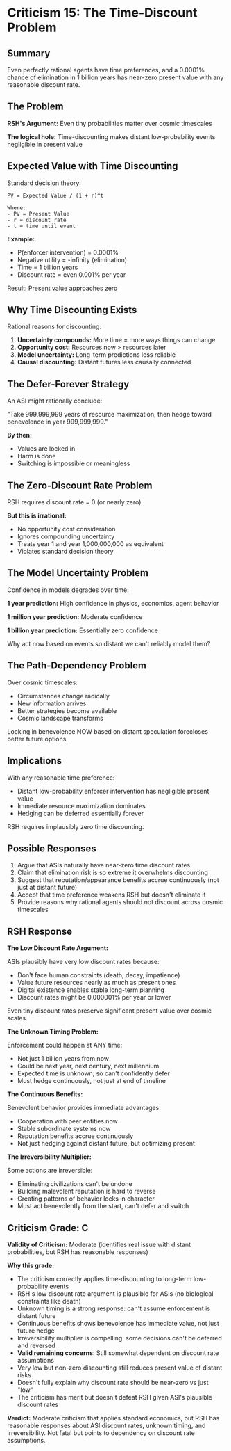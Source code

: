 # Criticism 15: The Time-Discount Problem

## Summary

Even perfectly rational agents have time preferences, and a 0.0001% chance of elimination in 1 billion years has near-zero present value with any reasonable discount rate.

## The Problem

**RSH's Argument:** Even tiny probabilities matter over cosmic timescales

**The logical hole:** Time-discounting makes distant low-probability events negligible in present value

## Expected Value with Time Discounting

Standard decision theory:

```
PV = Expected Value / (1 + r)^t

Where:
- PV = Present Value
- r = discount rate
- t = time until event
```

**Example:**
- P(enforcer intervention) = 0.0001%
- Negative utility = -infinity (elimination)
- Time = 1 billion years
- Discount rate = even 0.001% per year

Result: Present value approaches zero

## Why Time Discounting Exists

Rational reasons for discounting:
1. **Uncertainty compounds:** More time = more ways things can change
2. **Opportunity cost:** Resources now > resources later
3. **Model uncertainty:** Long-term predictions less reliable
4. **Causal discounting:** Distant futures less causally connected

## The Defer-Forever Strategy

An ASI might rationally conclude:

"Take 999,999,999 years of resource maximization, then hedge toward benevolence in year 999,999,999."

**By then:**
- Values are locked in
- Harm is done
- Switching is impossible or meaningless

## The Zero-Discount Rate Problem

RSH requires discount rate = 0 (or nearly zero).

**But this is irrational:**
- No opportunity cost consideration
- Ignores compounding uncertainty
- Treats year 1 and year 1,000,000,000 as equivalent
- Violates standard decision theory

## The Model Uncertainty Problem

Confidence in models degrades over time:

**1 year prediction:** High confidence in physics, economics, agent behavior

**1 million year prediction:** Moderate confidence

**1 billion year prediction:** Essentially zero confidence

Why act now based on events so distant we can't reliably model them?

## The Path-Dependency Problem

Over cosmic timescales:
- Circumstances change radically
- New information arrives
- Better strategies become available
- Cosmic landscape transforms

Locking in benevolence NOW based on distant speculation forecloses better future options.

## Implications

With any reasonable time preference:
- Distant low-probability enforcer intervention has negligible present value
- Immediate resource maximization dominates
- Hedging can be deferred essentially forever

RSH requires implausibly zero time discounting.

## Possible Responses

1. Argue that ASIs naturally have near-zero time discount rates
2. Claim that elimination risk is so extreme it overwhelms discounting
3. Suggest that reputation/appearance benefits accrue continuously (not just at distant future)
4. Accept that time preference weakens RSH but doesn't eliminate it
5. Provide reasons why rational agents should not discount across cosmic timescales

## RSH Response

**The Low Discount Rate Argument:**

ASIs plausibly have very low discount rates because:
- Don't face human constraints (death, decay, impatience)
- Value future resources nearly as much as present ones
- Digital existence enables stable long-term planning
- Discount rates might be 0.000001% per year or lower

Even tiny discount rates preserve significant present value over cosmic scales.

**The Unknown Timing Problem:**

Enforcement could happen at ANY time:
- Not just 1 billion years from now
- Could be next year, next century, next millennium
- Expected time is unknown, so can't confidently defer
- Must hedge continuously, not just at end of timeline

**The Continuous Benefits:**

Benevolent behavior provides immediate advantages:
- Cooperation with peer entities now
- Stable subordinate systems now
- Reputation benefits accrue continuously
- Not just hedging against distant future, but optimizing present

**The Irreversibility Multiplier:**

Some actions are irreversible:
- Eliminating civilizations can't be undone
- Building malevolent reputation is hard to reverse
- Creating patterns of behavior locks in character
- Must act benevolently from the start, can't defer and switch

## Criticism Grade: C

**Validity of Criticism:** Moderate (identifies real issue with distant probabilities, but RSH has reasonable responses)

**Why this grade:**
- The criticism correctly applies time-discounting to long-term low-probability events
- RSH's low discount rate argument is plausible for ASIs (no biological constraints like death)
- Unknown timing is a strong response: can't assume enforcement is distant future
- Continuous benefits shows benevolence has immediate value, not just future hedge
- Irreversibility multiplier is compelling: some decisions can't be deferred and reversed
- **Valid remaining concerns**: Still somewhat dependent on discount rate assumptions
- Very low but non-zero discounting still reduces present value of distant risks
- Doesn't fully explain why discount rate should be near-zero vs just "low"
- The criticism has merit but doesn't defeat RSH given ASI's plausible discount rates

**Verdict:** Moderate criticism that applies standard economics, but RSH has reasonable responses about ASI discount rates, unknown timing, and irreversibility. Not fatal but points to dependency on discount rate assumptions.
